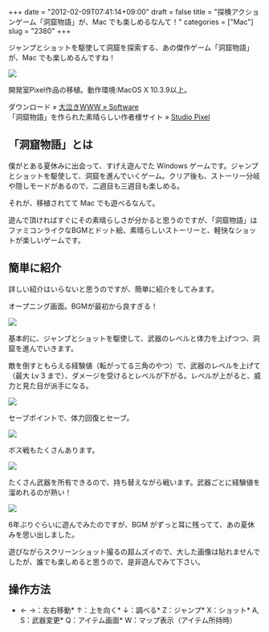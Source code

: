 +++
date = "2012-02-09T07:41:14+09:00"
draft = false
title = "探検アクションゲーム「洞窟物語」が、Mac でも楽しめるなんて！"
categories = ["Mac"]
slug = "2380"
+++

ジャンプとショットを駆使して洞窟を探索する、あの傑作ゲーム「洞窟物語」が、Mac でも楽しめるんですね！

![](/images/2012/02/2380_1.png)

開発室Pixel作品の移植。動作環境:MacOS X 10.3.9以上。

ダウンロード » [大泣きWWW » Software](http://www.nakiwo.com/blog/software)  
「洞窟物語」を作られた素晴らしい作者様サイト » [Studio Pixel](http://hp.vector.co.jp/authors/VA022293/)

## 「洞窟物語」とは

僕がとある夏休みに出会って、すげえ遊んでた Windows ゲームです。ジャンプとショットを駆使して、洞窟を進んでいくゲーム。クリア後も、ストーリー分岐や隠しモードがあるので、二週目も三週目も楽しめる。

それが、移植されてて Mac でも遊べるなんて。

遊んで頂ければすぐにその素晴らしさが分かると思うのですが、「洞窟物語」はファミコンライクなBGMとドット絵、素晴らしいストーリーと、軽快なショットが楽しいゲームです。

## 簡単に紹介

詳しい紹介はいらないと思うのですが、簡単に紹介をしてみます。

オープニング画面。BGMが最初から良すぎる！

![](/images/2012/02/2380_1.png)

基本的に、ジャンプとショットを駆使して、武器のレベルと体力を上げつつ、洞窟を進んでいきます。

敵を倒すともらえる経験値（転がってる三角のやつ）で、武器のレベルを上げて（最大 Lv 3 まで）、ダメージを受けるとレベルが下がる。レベルが上がると、威力と見た目が派手になる。

![](/images/2012/02/2380_3.png)

セーブポイントで、体力回復とセーブ。

![](/images/2012/02/2380_4.png)

ボス戦もたくさんあります。

![](/images/2012/02/2380_5.png)

たくさん武器を所有できるので、持ち替えながら戦います。武器ごとに経験値を溜めれるのが熱い！

![](/images/2012/02/2380_6.png)

6年ぶりぐらいに遊んでみたのですが、BGM がずっと耳に残ってて、あの夏休みを思い出しました。

遊びながらスクリーンショット撮るの超ムズイので、大した画像は貼れませんでしたが、誰でも楽しめると思うので、是非遊んでみて下さい。

## 操作方法

* ← →：左右移動* ↑：上を向く* ↓：調べる* Z：ジャンプ* X：ショット* A, S：武器変更* Q：アイテム画面* W：マップ表示（アイテム所持時）
